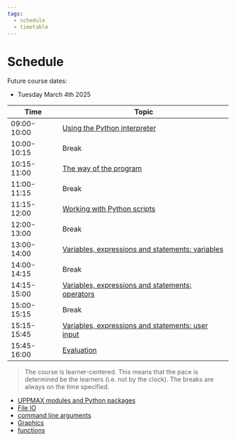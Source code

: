 ```yaml
---
tags:
  - schedule
  - timetable
---
```


# Schedule

Future course dates:

- Tuesday March 4th 2025

 Time       | Topic
------------|-----------------------------------------------------------------
09:00-10:00 | [Using the Python interpreter](../sessions/using_the_python_interpreter.md)
10:00-10:15 | Break
10:15-11:00 | [The way of the program](../sessions/the_way_of_the_program.md)
11:00-11:15 | Break
11:15-12:00 | [Working with Python scripts](../sessions/working_with_python_scripts.md)
12:00-13:00 | Break
13:00-14:00 | [Variables, expressions and statements: variables](../sessions/variables_expressions_and_statements_1.md)  
14:00-14:15 | Break
14:15-15:00 | [Variables, expressions and statements: operators](../sessions/variables_expressions_and_statements_2.md)  
15:00-15:15 | Break
15:15-15:45 | [Variables, expressions and statements: user input](../sessions/variables_expressions_and_statements_3.md)
15:45-16:00 | [Evaluation](../misc/evaluation.md)

> The course is learner-centered. This means that the pace is determined
> be the learners (i.e. not by the clock).
> The breaks are always on the time specified.


- [UPPMAX modules and Python packages](../sessions/hello_little_turtles.md)
- [File IO](../sessions/files.md)
- [command line arguments](../sessions/command_line_arguments.md)
- [Graphics](../sessions/graphics.md)
- [functions](../sessions/functions.md)

